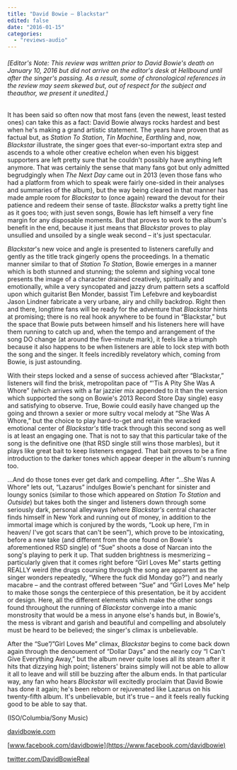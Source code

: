 ```yaml
---
title: "David Bowie – Blackstar"
edited: false
date: "2016-01-15"
categories:
  - "reviews-audio"
---
```


###### \[Editor's Note: This review was written prior to David Bowie's death on January 10, 2016 but did not arrive on the editor's desk at Hellbound until after the singer's passing. As a result, some of chronological references in the review may seem skewed but, out of respect for the subject and theauthor, we present it unedited.\]

It has been said so often now that most fans (even the newest, least tested ones) can take this as a fact: David Bowie always rocks hardest and best when he's making a grand artistic statement. The years have proven that as factual but, as _Station To Station_, _Tin Machine_, _Earthling_ and, now, _Blackstar_ illustrate, the singer goes that ever-so-important extra step and ascends to a whole other creative echelon when even his biggest supporters are left pretty sure that he couldn't possibly have anything left anymore. That was certainly the sense that many fans got but only admitted begrudgingly when _The Next Day_ came out in 2013 (even those fans who had a platform from which to speak were fairly one-sided in their analyses and summaries of the album), but the way being cleared in that manner has made ample room for _Blackstar_ to (once again) reward the devout for their patience and redeem their sense of taste. _Blackstar_ walks a pretty tight line as it goes too; with just seven songs, Bowie has left himself a very fine margin for any disposable moments. But that proves to work to the album's benefit in the end, because it just means that _Blackstar_ proves to play unsullied and unsoiled by a single weak second – it's just spectacular.

_Blackstar_'s new voice and angle is presented to listeners carefully and gently as the title track gingerly opens the proceedings. In a thematic manner similar to that of _Station To Station_, Bowie emerges in a manner which is both stunned and stunning; the solemn and sighing vocal tone presents the image of a character drained creatively, spiritually and emotionally, while a very syncopated and jazzy drum pattern sets a scaffold upon which guitarist Ben Monder, bassist Tim Lefebvre and keyboardist Jason Lindner fabricate a very urbane, airy and chilly backdrop. Right then and there, longtime fans will be ready for the adventure that _Blackstar_ hints at promising; there is no real hook anywhere to be found in “Blackstar,” but the space that Bowie puts between himself and his listeners here will have them running to catch up and, when the tempo and arrangement of the song DO change (at around the five-minute mark), it feels like a triumph because it also happens to be when listeners are able to lock step with both the song and the singer. It feels incredibly revelatory which, coming from Bowie, is just astounding.

With their steps locked and a sense of success achieved after “Blackstar,” listeners will find the brisk, metropolitan pace of “'Tis A Pity She Was A Whore” (which arrives with a far jazzier mix appended to it than the version which supported the song on Bowie's 2013 Record Store Day single) easy and satisfying to observe. True, Bowie could easily have changed up the going and thrown a sexier or more sultry vocal melody at “She Was A Whore,” but the choice to play hard-to-get and retain the wracked emotional center of _Blackstar's_ title track through this second song as well is at least an engaging one. That is not to say that this particular take of the song is the definitive one (that RSD single still wins those marbles), but it plays like great bait to keep listeners engaged. That bait proves to be a fine introduction to the darker tones which appear deeper in the album's running too.

...And do those tones ever get dark and compelling. After “...She Was A Whore” lets out, “Lazarus” indulges Bowie's penchant for sinister and loungy sonics (similar to those which appeared on _Station To Station_ and _Outside_) but takes both the singer and listeners down through some seriously dark, personal alleyways (where _Blackstar's_ central character finds himself in New York and running out of money, in addition to the immortal image which is conjured by the words, “Look up here, I'm in heaven/ I've got scars that can't be seen”), which prove to be intoxicating, before a new take (and different from the one found on Bowie's aforementioned RSD single) of “Sue” shoots a dose of Narcan into the song's playing to perk it up. That sudden brightness is mesmerizing – particularly given that it comes right before “Girl Loves Me” starts getting REALLY weird (the drugs coursing through the song are apparent as the singer wonders repeatedly, “Where the fuck did Monday go?”) and nearly macabre – and the contrast offered between “Sue” and “Girl Loves Me” help to make those songs the centerpiece of this presentation, be it by accident or design. Here, all the different elements which make the other songs found throughout the running of _Blackstar_ converge into a manic monstrosity that would be a mess in anyone else's hands but, in Bowie's, the mess is vibrant and garish and beautiful and compelling and absolutely must be heard to be believed; the singer's climax is unbelievable.

After the “Sue”/”Girl Loves Me” climax, _Blackstar_ begins to come back down again through the denouement of “Dollar Days” and the nearly coy “I Can't Give Everything Away,” but the album never quite loses all its steam after it hits that dizzying high point; listeners' brains simply will not be able to allow it all to leave and will still be buzzing after the album ends. In that particular way, any fan who hears _Blackstar_ will excitedly proclaim that David Bowie has done it again; he's been reborn or rejuvenated like Lazarus on his twenty-fifth album. It's unbelievable, but it's true – and it feels really fucking good to be able to say that.

(ISO/Columbia/Sony Music)

[davidbowie.com](http://davidbowie.com/)

[www.facebook.com/davidbowie](https://www.facebook.com/davidbowie)

[twitter.com/DavidBowieReal](https://twitter.com/DavidBowieReal?ref_src=twsrc)
